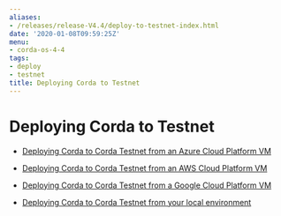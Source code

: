 ```yaml
---
aliases:
- /releases/release-V4.4/deploy-to-testnet-index.html
date: '2020-01-08T09:59:25Z'
menu:
- corda-os-4-4
tags:
- deploy
- testnet
title: Deploying Corda to Testnet
---
```



# Deploying Corda to Testnet


* [Deploying Corda to Corda Testnet from an Azure Cloud Platform VM](azure-vm-explore.md)

* [Deploying Corda to Corda Testnet from an AWS Cloud Platform VM](aws-vm-explore.md)

* [Deploying Corda to Corda Testnet from a Google Cloud Platform VM](gcp-vm.md)

* [Deploying Corda to Corda Testnet from your local environment](deploy-locally.md)



